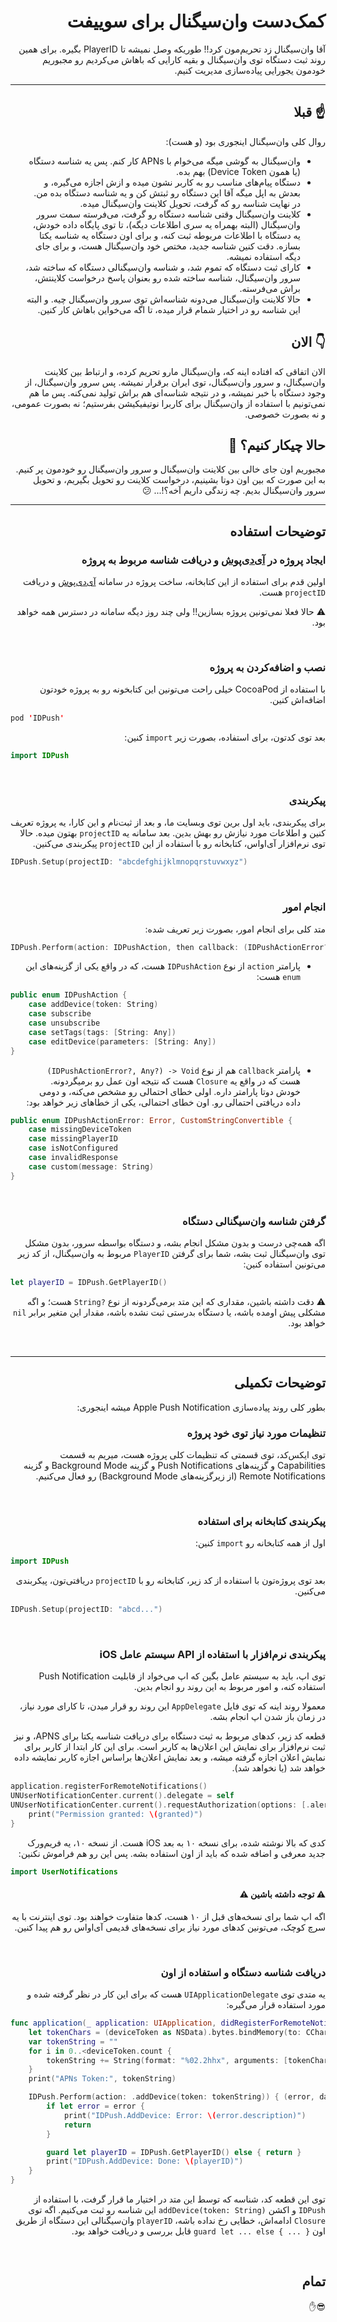<h1 dir='rtl'>
کمک‌دست وان‌سیگنال برای سوییفت
</h1>
<p dir='rtl'>
آقا وان‌سیگنال زد تحریم‌مون کرد!! طوریکه وصل نمیشه تا PlayerID بگیره. برای همین روند ثبت دستگاه توی وان‌سیگنال و بقیه کارایی که باهاش می‌کردیم رو مجبوریم خودمون یجورایی پیاده‌سازی مدیریت کنیم. 
</p>

<hr>

<h2 dir='rtl'>
☝️ قبلا
</h2>
<p dir='rtl'>
روال کلی وان‌سیگنال اینجوری بود (و هست):
<ul dir='rtl'>
  <li>وان‌سیگنال به گوشی میگه می‌خوام با APNs کار کنم. پس یه شناسه دستگاه (یا همون Device Token) بهم بده.</li>
  <li>دستگاه پیام‌های مناسب رو به کاربر نشون میده و ازش اجازه می‌گیره، و بعدش به اپل میگه آقا این دستگاه رو ثبتش کن و یه شناسه دستگاه بده من. در نهایت شناسه رو که گرفت، تحویل کلاینت وان‌سیگنال میده.</li>
  <li>کلاینت وان‌سیگنال وقتی شناسه دستگاه رو گرفت، می‌فرسته سمت سرور وان‌سیگنال (البته بهمراه یه سری اطلاعات دیگه)، تا توی پایگاه داده خودش، یه دستگاه با اطلاعات مربوطه ثبت کنه، و برای اون دستگاه یه شناسه یکتا بسازه. دقت کنین شناسه جدید، مختص خود وان‌سیگنال هست، و برای جای دیگه استفاده نمیشه.</li>
  <li>کارای ثبت دستگاه که تموم شد، و شناسه وان‌سیگنالی دستگاه که ساخته شد، سرور وان‌سیگنال، شناسه ساخته شده رو بعنوان پاسخ درخواست کلاینتش، براش می‌فرسته.</li>
  <li>حالا کلاینت وان‌سیگنال می‌دونه شناسه‌اش توی سرور وان‌سیگنال چیه. و البته این شناسه رو در اختیار شمام قرار میده، تا اگه می‌خواین باهاش کار کنین.</li>
</ul>
</p>


<h2 dir='rtl'>
👇 الان
</h2>
<p dir='rtl'>
الان اتفاقی که افتاده اینه که، وان‌سیگنال مارو تحریم کرده، و ارتباط بین کلاینت وان‌سیگنال، و سرور وان‌سیگنال، توی ایران برقرار نمیشه. پس سرور وان‌سیگنال، از وجود دستگاه با خبر نمیشه، و در نتیجه شناسه‌ای هم براش تولید نمی‌کنه. پس ما هم نمی‌تونیم با استفاده از وان‌سیگنال برای کاربرا نوتیفیکیشن بفرستیم؛ نه بصورت عمومی، و نه بصورت خصوصی.
</p>

<h2 dir='rtl'>
حالا چیکار کنیم؟ 🤔
</h2>
<p dir='rtl'>
مجبوریم اون جای خالی بین کلاینت وان‌سیگنال و سرور وان‌سیگنال رو خودمون پر کنیم. به این صورت که بین اون دوتا بشینیم، درخواست کلاینت رو تحویل بگیریم، و تحویل سرور وان‌سیگنال بدیم. 
چه زندگی داریم آخه؟!... 😕
</p>

<hr>

<h2 dir='rtl'>
توضیحات استفاده
</h2>

<h3 dir='rtl'>ایجاد پروژه در 
<a href='http://idpush.top/'>آی‌دی‌پوش</a>
و دریافت شناسه مربوط به پروژه
</h3>
<p dir='rtl'>اولین قدم برای استفاده از این کتابخانه، ساخت پروژه در سامانه 
<a href='http://idpush.top/'>آی‌دی‌پوش</a>
و دریافت <code>projectID</code> هست.
</p>
<p dir='rtl'>⚠️ حالا فعلا نمی‌تونین پروژه بسازین!! ولی چند روز دیگه سامانه در دسترس همه خواهد بود.</p>

<br>
<h3 dir='rtl'>نصب و اضافه‌کردن به پروژه</h3>
<p dir='rtl'>
با استفاده از CocoaPod خیلی راحت می‌تونین این کتابخونه رو به پروژه خودتون اضافه‌اش کنین.
</p>

```swift
pod 'IDPush'
```

<p dir='rtl'>بعد توی کدتون، برای استفاده، بصورت زیر <code>import</code> کنین:</p>

```swift
import IDPush
```

<br>
<h3 dir='rtl'>پیکربندی</h3>
<p dir='rtl'>
برای پیکربندی، باید اول برین توی وبسایت ما، و بعد از ثبت‌نام و این کارا، یه پروژه تعریف کنین و اطلاعات مورد نیازش رو بهش بدین. بعد سامانه یه <code>projectID</code> بهتون میده. حالا توی نرم‌افزار آی‌او‌اس، کتابخانه رو با استفاده از این <code>projectID</code> پیکربندی می‌کنین.</p>

```swift
IDPush.Setup(projectID: "abcdefghijklmnopqrstuvwxyz")
```

<br>
<h3 dir='rtl'>انجام امور</h3>
<p dir='rtl'>
متد کلی برای انجام امور، بصورت زیر تعریف شده:
</p>

```swift
IDPush.Perform(action: IDPushAction, then callback: (IDPushActionError?, Any?) -> Void)
```

<ul dir='rtl'>
  <li>پارامتر <code>action</code> از نوع <code>IDPushAction</code> هست، که در واقع یکی از گزینه‌های این  <code>enum</code> هست:
  </li>
</ul>

```swift
public enum IDPushAction {
    case addDevice(token: String)
    case subscribe
    case unsubscribe
    case setTags(tags: [String: Any])
    case editDevice(parameters: [String: Any])
}
```
<ul dir='rtl'>
  <li>پارامتر <code>callback</code> هم از نوع <code dir='ltr'>(IDPushActionError?, Any?) -> Void</code> هست که در واقع یه <code>Closure</code> هست که نتیجه اون عمل رو برمیگردونه. خودش دوتا پارامتر داره. اولی خطای احتمالی رو مشخص می‌کنه، و دومی داده دریافتی احتمالی رو. اون خطای احتمالی، یکی از خطاهای زیر خواهد بود:
  </li>
</ul>

```swift
public enum IDPushActionError: Error, CustomStringConvertible {
    case missingDeviceToken
    case missingPlayerID
    case isNotConfigured
    case invalidResponse
    case custom(message: String)
}
```

<br>
<h3 dir='rtl'>
گرفتن شناسه وان‌سیگنالی دستگاه
</h3>
<p dir='rtl'>
اگه همه‌چی درست و بدون مشکل انجام بشه، و دستگاه بواسطه سرور، بدون مشکل توی وان‌سیگنال ثبت بشه، شما برای گرفتن <code>PlayerID</code> مربوط به وان‌سیگنال، از کد زیر می‌تونین استفاده کنین:
</p>

```swift
let playerID = IDPush.GetPlayerID()
```

<p dir='rtl'>
⚠️ 
دقت داشته باشین، مقداری که این متد برمی‌گردونه از نوع <code dir='ltr'>String?</code> هست؛ و اگه مشکلی پیش اومده باشه، یا دستگاه بدرستی ثبت نشده باشه، مقدار این متغیر برابر <code>nil</code> خواهد بود.
</p>
<br>
<hr>

<h2 dir='rtl'>توضیحات تکمیلی</h2>

<p dir='rtl'>بطور کلی روند پیاده‌سازی Apple Push Notification میشه اینجوری:</p>

<h3 dir='rtl'>تنظیمات مورد نیاز توی خود پروژه</h3>
<p dir='rtl'>توی ایکس‌کد، توی قسمتی که تنظیمات کلی پروژه هست، میریم به قسمت Capabilities و گزینه‌های Push Notifications و گزینه Background Mode و گزینه Remote Notifications (از زیرگزینه‌های Background Mode) رو فعال می‌کنیم.</p>

<br>
<h3 dir='rtl'>پیکربندی کتابخانه برای استفاده</h3>

<p dir='rtl'>اول از همه کتابخانه رو <code>import</code> کنین:</p>

```swift
import IDPush
```

<p dir='rtl'>بعد توی پروژه‌تون با استفاده از کد زیر، کتابخانه رو با <code>projectID</code> دریافتی‌تون، پیکربندی می‌کنین.</p>

```swift
IDPush.Setup(projectID: "abcd...")
```

<br>
<h3 dir='rtl'>پیکربندی نرم‌افزار با استفاده از API سیستم عامل iOS</h3>
<p dir='rtl'>توی اپ، باید به سیستم عامل بگین که اپ می‌خواد از قابلیت Push Notification استفاده کنه، و امور مربوط به این روند رو انجام بدین.</p>
<p dir='rtl'>معمولا روند اینه که توی فایل <code>AppDelegate</code> این روند رو قرار میدن، تا کارای مورد نیاز، در زمان باز شدن اپ انجام بشه.</p>
<p dir='rtl'>قطعه کد زیر، کدهای مربوط به ثبت دستگاه برای دریافت شناسه یکتا برای APNS، و نیز ثبت نرم‌افزار برای نمایش این اعلان‌ها به کاربر است. برای این کار ابتدا از کاربر برای نمایش اعلان اجازه گرفته میشه، و بعد نمایش اعلان‌ها براساس اجازه کاربر نمایشه داده خواهد شد (یا نخواهد شد).</p>

```swift
application.registerForRemoteNotifications()
UNUserNotificationCenter.current().delegate = self
UNUserNotificationCenter.current().requestAuthorization(options: [.alert, .sound, .badge]) { (_, _) in
    print("Permission granted: \(granted)")
}
```

<p dir='rtl'>کدی که بالا نوشته شده، برای نسخه ۱۰ به بعد iOS هست. از نسخه ۱۰، یه فریم‌ورک جدید معرفی و اضافه شده که باید از اون استفاده بشه. پس این رو هم فراموش نکنین:</p>

```swift
import UserNotifications
```

<h4 dir='rtl'>⚠️ توجه داشته باشین ⚠️</h4>
<p dir='rtl'>اگه اپ شما برای نسخه‌های قبل از ۱۰ هست، کدها متفاوت خواهند بود. توی اینترنت با یه سرچ کوچک، می‌تونین کدهای مورد نیاز برای نسخه‌های قدیمی آی‌او‌اس رو هم پیدا کنین.</p>


<br>
<h3 dir='rtl'>دریافت شناسه دستگاه و استفاده از اون</h3>
<p dir='rtl'>یه متدی توی <code>UIApplicationDelegate</code> هست که برای این کار در نظر گرفته شده و مورد استفاده قرار می‌گیره:</p>

```swift
func application(_ application: UIApplication, didRegisterForRemoteNotificationsWithDeviceToken deviceToken: Data) {
    let tokenChars = (deviceToken as NSData).bytes.bindMemory(to: CChar.self, capacity: deviceToken.count)
    var tokenString = ""
    for i in 0..<deviceToken.count {
        tokenString += String(format: "%02.2hhx", arguments: [tokenChars[i]])
    }
    print("APNs Token:", tokenString)

    IDPush.Perform(action: .addDevice(token: tokenString)) { (error, data) in
        if let error = error {
            print("IDPush.AddDevice: Error: \(error.description)")
            return
        }

        guard let playerID = IDPush.GetPlayerID() else { return }
        print("IDPush.AddDevice: Done: \(playerID)")
    }
}
```

<p dir='rtl'>توی این قطعه کد، شناسه که توسط این متد در اختیار ما قرار گرفت، با استفاده از <code>IDPush</code> و اکشن <code dir='ltr'>addDevice(token: String)</code> این شناسه رو ثبت می‌کنیم. اگه توی <code>Closure</code> ادامه‌اش، خطایی رخ نداده باشه، <code>playerID</code> وان‌سیگنالی این دستگاه از طریق اون <code dir='ltr'>guard let ... else { ... }</code> قابل بررسی و دریافت خواهد بود.</p>

<br>

<h2 dir='rtl'>تمام</h2>
<p dir='rtl'>😎✋</p>